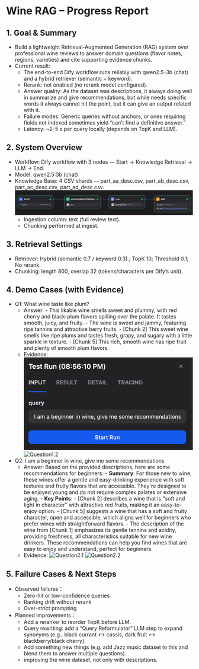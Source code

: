 # Wine RAG – Progress Report

## 1. Goal & Summary
- Build a lightweight Retrieval-Augmented Generation (RAG) system over professional wine reviews to answer domain questions (flavor notes, regions, varieties) and cite supporting evidence chunks.
- Current result:
  - The end-to-end Dify workflow runs reliably with qwen2.5-3b (chat) and a hybrid retriever (semantic + keyword).
  - Rerank: not enabled (no rerank model configured).
  - Answer quality: As the dataset was descriptions, it always doing well in summarize and give recommendations, but while needs specific words it always cannot hit the point, but it can give an output related with it.
  - Failure modes: Generic queries without anchors, or ones requiring fields not indexed sometimes yield “can’t find a definitive answer.”
  - Latency: ~2–5 s per query locally (depends on TopK and LLM).

## 2. System Overview
- Workflow: Dify workflow with 3 nodes — Start → Knowledge Retrieval → LLM → End.
- Model: qwen2.5:3b (chat)
- Knowledge Base: 4 CSV shards — part_aa_desc.csv, part_ab_desc.csv, part_ac_desc.csv, part_ad_desc.csv.![WorkFlow](docs/screenshots/workflow.png)
  - Ingestion column: text (full review text).
  - Chunking performed at ingest.

## 3. Retrieval Settings
- Retriever: Hybrid (semantic 0.7 / keyword 0.3).; TopK 10; Threshold 0.1; No rerank.
- Chunking: length 800, overlap 32 (tokens/characters per Dify’s unit).

## 4. Demo Cases (with Evidence)
- Q1:  What wine taste like plum?
  - Answer: - This likable wine smells sweet and plummy, with red cherry and black-plum flavors spilling over the palate. It tastes smooth, juicy, and fruity.
            - The wine is sweet and jammy, featuring ripe tannins and attractive berry fruits.
              - [Chunk 2] This sweet wine smells like ripe plums and tastes fresh, grapy, and sugary with a little sparkle in texture.
              - [Chunk 5] This rich, smooth wine has ripe fruit and plenty of smooth plum flavors.
  - Evidence: ![Question1.1](docs/screenshots/Q1_1.png)
              ![Question1.2](docs/screenshots/Q1_2.png)
- Q2: I am a beginner in wine, give me some recommendations
  - Answer: Based on the provided descriptions, here are some recommendations for beginners:
            - **Summary**: For those new to wine, these wines offer a gentle and easy-drinking experience with soft textures and fruity flavors that are accessible. They're designed to be enjoyed young and do not require complex palates or extensive aging.
            - **Key Points**:
              - [Chunk 2] describes a wine that is "soft and light in character" with attractive red fruits, making it an easy-to-enjoy option.
              - [Chunk 5] suggests a wine that has a soft and fruity character, open and accessible, which aligns well for beginners who prefer wines with straightforward flavors.
              - The description of the wine from [Chunk 1] emphasizes its gentle tannins and acidity, providing freshness, all characteristics suitable for new wine drinkers.
            These recommendations can help you find wines that are easy to enjoy and understand, perfect for beginners.  
  - Evidence: ![Question2.1](docs/screenshots/Q2_1.png)
              ![Question2.2](docs/screenshots/Q2_2.png)
## 5. Failure Cases & Next Steps
- Observed failures：
  - Zero-hit or low-confidence queries
  - Ranking drift without rerank
  - Over-strict prompting
- Planned improvements：
  - Add a reranker to reorder TopK before LLM.
  - Query rewriting: add a “Query Reformulator” LLM step to expand synonyms (e.g., black currant ↔ cassis, dark fruit ↔ blackberry/black cherry).
  - Add something new things (e.g. add Jazz music dataset to this and blend them to answer multiple questions).
  - improving the wine dateset, not only with descriptions.
